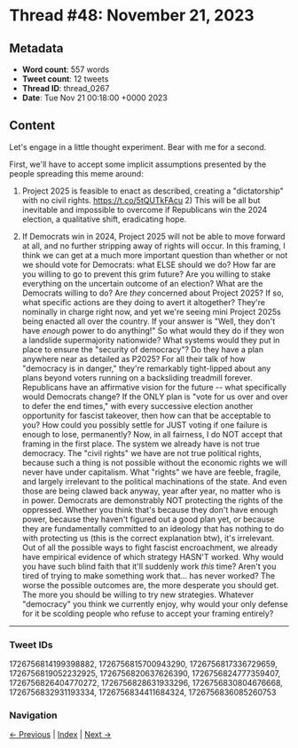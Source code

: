 # Thread #48: November 21, 2023

## Metadata
- **Word count**: 557 words
- **Tweet count**: 12 tweets
- **Thread ID**: thread_0267
- **Date**: Tue Nov 21 00:18:00 +0000 2023

## Content

Let's engage in a little thought experiment. Bear with me for a second.

First, we'll have to accept some implicit assumptions presented by the people spreading this meme around:

1) Project 2025 is feasible to enact as described, creating a "dictatorship" with no civil rights. https://t.co/5tQUTkFAcu 2) This will be all but inevitable and impossible to overcome if Republicans win the 2024 election, a qualitative shift, eradicating hope.

3) If Democrats win in 2024, Project 2025 will not be able to move forward at all, and no further stripping away of rights will occur. In this framing, I think we can get at a much more important question than whether or not we should vote for Democrats: what ELSE should we do? How far are you willing to go to prevent this grim future? Are you willing to stake everything on the uncertain outcome of an election? What are the Democrats willing to do? Are *they* concerned about Project 2025? If so, what specific actions are they doing to avert it altogether? They're nominally in charge right now, and yet we're seeing mini Project 2025s being enacted all over the country. If your answer is "Well, they don't have *enough* power to do anything!" So what would they do if they won a landslide supermajority nationwide? What systems would they put in place to ensure the "security of democracy"? Do they have a plan anywhere near as detailed as P2025? For all their talk of how "democracy is in danger," they're remarkably tight-lipped about any plans beyond voters running on a backsliding treadmill forever. Republicans have an affirmative vision for the future -- what specifically would Democrats change? If the ONLY plan is "vote for us over and over to defer the end times," with every successive election another opportunity for fascist takeover, then how can that be acceptable to you? How could you possibly settle for JUST voting if one failure is enough to lose, permanently? Now, in all fairness, I do NOT accept that framing in the first place. The system we already have is not true democracy. The "civil rights" we have are not true political rights, because such a thing is not possible without the economic rights we will never have under capitalism. What "rights" we have are feeble, fragile, and largely irrelevant to the political machinations of the state. And even those are being clawed back anyway, year after year, no matter who is in power. Democrats are demonstrably NOT protecting the rights of the oppressed. Whether you think that's because they don't have enough power, because they haven't figured out a good plan yet, or because they are fundamentally committed to an ideology that has nothing to do with protecting us (this is the correct explanation btw), it's irrelevant. Out of all the possible ways to fight fascist encroachment, we already have empirical evidence of which strategy HASN'T worked. Why would you have such blind faith that it'll suddenly work *this* time? Aren't you tired of trying to make something work that... has never worked? The worse the possible outcomes are, the more desperate you should get. The more you should be willing to try new strategies. Whatever "democracy" you think we currently enjoy, why would your only defense for it be scolding people who refuse to accept your framing entirely?

---

### Tweet IDs
1726756814199398882, 1726756815700943290, 1726756817336729659, 1726756819052232925, 1726756820637626390, 1726756824777359407, 1726756826404770272, 1726756828631933296, 1726756830804676668, 1726756832931193334, 1726756834411684324, 1726756836085260753

### Navigation
[← Previous](#047) | [Index](index.md) | [Next →](#049)
